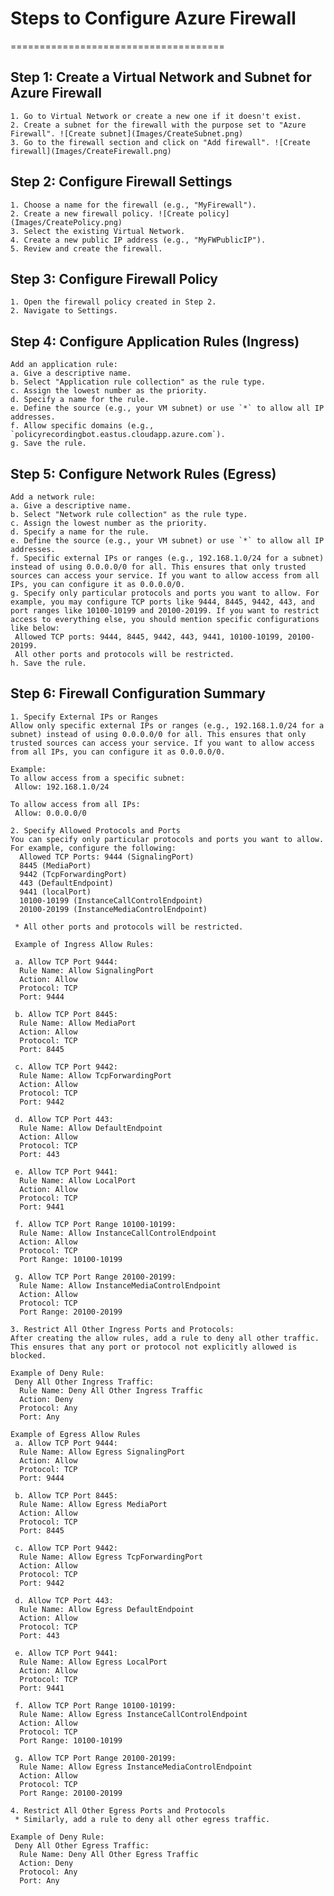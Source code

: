 # Steps to Configure Azure Firewall
=====================================

## Step 1: Create a Virtual Network and Subnet for Azure Firewall

    1. Go to Virtual Network or create a new one if it doesn't exist.
    2. Create a subnet for the firewall with the purpose set to "Azure Firewall". ![Create subnet](Images/CreateSubnet.png)
    3. Go to the firewall section and click on "Add firewall". ![Create firewall](Images/CreateFirewall.png)

## Step 2: Configure Firewall Settings

    1. Choose a name for the firewall (e.g., "MyFirewall").
    2. Create a new firewall policy. ![Create policy](Images/CreatePolicy.png)
    3. Select the existing Virtual Network.
    4. Create a new public IP address (e.g., "MyFWPublicIP").
    5. Review and create the firewall.

## Step 3: Configure Firewall Policy

    1. Open the firewall policy created in Step 2.
    2. Navigate to Settings.

## Step 4: Configure Application Rules (Ingress)

    Add an application rule:
    a. Give a descriptive name.
    b. Select "Application rule collection" as the rule type.
    c. Assign the lowest number as the priority.
    d. Specify a name for the rule.
    e. Define the source (e.g., your VM subnet) or use `*` to allow all IP addresses.
    f. Allow specific domains (e.g., `policyrecordingbot.eastus.cloudapp.azure.com`).
    g. Save the rule.

## Step 5: Configure Network Rules (Egress)

    Add a network rule:
    a. Give a descriptive name.
    b. Select "Network rule collection" as the rule type.
    c. Assign the lowest number as the priority.
    d. Specify a name for the rule.
    e. Define the source (e.g., your VM subnet) or use `*` to allow all IP addresses.
    f. Specific external IPs or ranges (e.g., 192.168.1.0/24 for a subnet) instead of using 0.0.0.0/0 for all. This ensures that only trusted sources can access your service. If you want to allow access from all IPs, you can configure it as 0.0.0.0/0.
    g. Specify only particular protocols and ports you want to allow. For example, you may configure TCP ports like 9444, 8445, 9442, 443, and port ranges like 10100-10199 and 20100-20199. If you want to restrict access to everything else, you should mention specific configurations like below:
     Allowed TCP ports: 9444, 8445, 9442, 443, 9441, 10100-10199, 20100-20199.
     All other ports and protocols will be restricted.
    h. Save the rule.

## Step 6: Firewall Configuration Summary

    1. Specify External IPs or Ranges
    Allow only specific external IPs or ranges (e.g., 192.168.1.0/24 for a subnet) instead of using 0.0.0.0/0 for all. This ensures that only trusted sources can access your service. If you want to allow access from all IPs, you can configure it as 0.0.0.0/0.

    Example:
    To allow access from a specific subnet:
     Allow: 192.168.1.0/24

    To allow access from all IPs:
     Allow: 0.0.0.0/0

    2. Specify Allowed Protocols and Ports
    You can specify only particular protocols and ports you want to allow. For example, configure the following:
      Allowed TCP Ports: 9444 (SignalingPort)
      8445 (MediaPort)
      9442 (TcpForwardingPort)
      443 (DefaultEndpoint)
      9441 (localPort)
      10100-10199 (InstanceCallControlEndpoint)
      20100-20199 (InstanceMediaControlEndpoint)

     * All other ports and protocols will be restricted.

     Example of Ingress Allow Rules:

     a. Allow TCP Port 9444:
      Rule Name: Allow SignalingPort
      Action: Allow
      Protocol: TCP
      Port: 9444

     b. Allow TCP Port 8445:
      Rule Name: Allow MediaPort
      Action: Allow
      Protocol: TCP
      Port: 8445

     c. Allow TCP Port 9442:
      Rule Name: Allow TcpForwardingPort
      Action: Allow
      Protocol: TCP
      Port: 9442

     d. Allow TCP Port 443:
      Rule Name: Allow DefaultEndpoint
      Action: Allow
      Protocol: TCP
      Port: 443

     e. Allow TCP Port 9441:
      Rule Name: Allow LocalPort
      Action: Allow
      Protocol: TCP
      Port: 9441

     f. Allow TCP Port Range 10100-10199:
      Rule Name: Allow InstanceCallControlEndpoint
      Action: Allow
      Protocol: TCP
      Port Range: 10100-10199

     g. Allow TCP Port Range 20100-20199:
      Rule Name: Allow InstanceMediaControlEndpoint
      Action: Allow
      Protocol: TCP
      Port Range: 20100-20199

    3. Restrict All Other Ingress Ports and Protocols:
    After creating the allow rules, add a rule to deny all other traffic. This ensures that any port or protocol not explicitly allowed is blocked.

    Example of Deny Rule:
     Deny All Other Ingress Traffic:
      Rule Name: Deny All Other Ingress Traffic
      Action: Deny
      Protocol: Any
      Port: Any

    Example of Egress Allow Rules
     a. Allow TCP Port 9444:
      Rule Name: Allow Egress SignalingPort
      Action: Allow
      Protocol: TCP
      Port: 9444

     b. Allow TCP Port 8445:
      Rule Name: Allow Egress MediaPort
      Action: Allow
      Protocol: TCP
      Port: 8445

     c. Allow TCP Port 9442:
      Rule Name: Allow Egress TcpForwardingPort
      Action: Allow
      Protocol: TCP
      Port: 9442

     d. Allow TCP Port 443:
      Rule Name: Allow Egress DefaultEndpoint
      Action: Allow
      Protocol: TCP
      Port: 443

     e. Allow TCP Port 9441:
      Rule Name: Allow Egress LocalPort
      Action: Allow
      Protocol: TCP
      Port: 9441

     f. Allow TCP Port Range 10100-10199:
      Rule Name: Allow Egress InstanceCallControlEndpoint
      Action: Allow
      Protocol: TCP
      Port Range: 10100-10199

     g. Allow TCP Port Range 20100-20199:
      Rule Name: Allow Egress InstanceMediaControlEndpoint
      Action: Allow
      Protocol: TCP
      Port Range: 20100-20199

    4. Restrict All Other Egress Ports and Protocols
     * Similarly, add a rule to deny all other egress traffic.
    
    Example of Deny Rule: 
     Deny All Other Egress Traffic:
      Rule Name: Deny All Other Egress Traffic
      Action: Deny
      Protocol: Any
      Port: Any